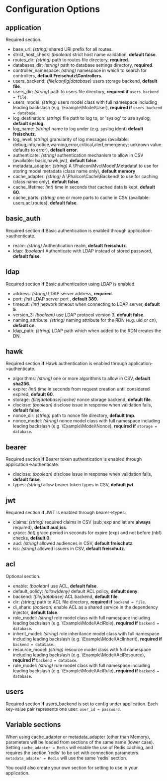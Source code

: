 Configuration Options
=====================

application
-----------

Required section.
* base_uri: _(string)_ shared URI prefix for all routes.
* strict_host_check: _(boolean)_ strict host name validation, **default false**.
* routes_dir: _(string)_ path to routes file directory, **required**.
* databases_dir: _(string)_ path to database settings directory, **required**.
* controller_namespace: _(string)_ namespace in which to search for controllers, **default Freischutz\Controllers**.
* users_backend: _(file|config|database)_ users storage backend, **default file**.
* users_dir: _(string)_ path to users file directory, **required if** `users_backend = file`.
* users_model: _(string)_ users model class with full namespace including leading backslash (e.g. \Example\Model\User), **required if** `users_backend = database`.
* log_destination: _(string)_ file path to log to, or 'syslog' to use syslog, **default syslog**.
* log_name: _(string)_ name to log under (e.g. syslog ident) **default freischutz**.
* log_level: _(string)_ granularity of log messages (available: debug,info,notice,warning,error,critical,alert,emergency; unknown value defaults to error), **default error**.
* authenticate: _(string)_ authentication mechanism to allow in CSV (available: basic,hawk,jwt), **default false**.
* metadata_adapter: _(string)_ A \Phalcon\Mvc\Model\Metadata\ to use for storing model metadata (class name only), **default memory**
* cache_adapter: _(string)_ A \Phalcon\Cache\Backend\ to use for caching (class name only), **default false**.
* cache_lifetime: _(int)_ time in seconds that cached data is kept, **default 60**.
* cache_parts: _(string)_ one or more parts to cache in CSV (available: users,acl,routes), **default false**.


basic_auth
----------

Required section **if** Basic authentication is enabled through application->authenticate.
* realm: _(string)_ Authentication realm, **default freischutz**.
* ldap: _(boolean)_ Authenticate with LDAP instead of stored password, **default false**.


ldap
----

Required section **if** Basic authentication using LDAP is enabled.
* address: _(string)_ LDAP server address, **required**.
* port: _(int)_ LDAP server port , **default 389**.
* timeout: _(int)_ network timeout when connecting to LDAP server, **default 5**.
* version_3: _(boolean)_ use LDAP protocol version 3, **default false**.
* naming_attribute: _(string)_ naming attribute for the RDN (e.g. uid or cn), **default cn**.
* ldap_path: _(string)_ LDAP path which when added to the RDN creates the DN.


hawk
----

Required section **if** Hawk authentication is enabled through application->authenticate.
* algorithms: _(string)_ one or more algorithms to allow in CSV, **default sha256**.
* expire: _(int)_ time in seconds from request creation until considered expired, **default 60**.
* storage: _(file|database|cache)_ nonce storage backend, **default file**.
* disclose: _(boolean)_ disclose issue in response when validation fails, **default false**.
* nonce_dir: _(string)_ path to nonce file directory, **default tmp**.
* nonce_model: _(string)_ nonce model class with full namespace including leading backslash (e.g. \Example\Model\Nonce), **required if** `storage = database`.


bearer
------

Required section **if** Bearer token authentication is enabled through application->authenticate.
* disclose: _(boolean)_ disclose issue in response when validation fails, **default false**.
* types: _(string)_ allow bearer token types in CSV, **default jwt**.


jwt
---

Required section **if** JWT is enabled through bearer->types.
* claims: _(string)_ required claims in CSV (sub, exp and iat are **always** required), **default aud,iss**.
* grace: _(int)_ grace period in seconds for expire (exp) and not before (nbf) checks, **default 0**.
* aud: _(string)_ allowed audiences in CSV, **default freischutz**.
* iss: _(string)_ allowed issuers in CSV, **default freischutz**.


acl
---

Optional section.
* enable: _(boolean)_ use ACL, **default false**.
* default_policy: _(allow|deny)_ default ACL policy, **default deny**.
* backend: _(file|database)_ ACL backend, **default file**.
* dir: _(string)_ path to ACL file directory, **required if** `backend = file`.
* di_share: _(boolean)_ enable ACL as a shared service in the dependency injector, **default false**.
* role_model: _(string)_ role model class with full namespace including leading backslash (e.g. \Example\Model\AclRole), **required if** `backend = database`.
* inherit_model: _(string)_ role inheritance model class with full namespace including leading backslash (e.g. \Example\Model\AclInherit), **required if** `backend = database`.
* resource_model: _(string)_ resource model class with full namespace including leading backslash (e.g. \Example\Model\AclResource), **required if** `backend = database`.
* rule_model: _(string)_ rule model class with full namespace including leading backslash (e.g. \Example\Model\AclRule), **required if** `backend = database`.


users
-----

Required section **if** users_backend is set to config under application.
Each key-value pair represents one user: `user_id = password`.


Variable sections
-----------------

When using cache_adapter or metadata_adapter (other than Memory), parameters
will be loaded from sections of the same name (lower case). Setting
`cache_adapter = Redis` will enable the use of Redis caching, and requires the
section 'redis' to be set with connection parameters. `metadata_adapter = Redis`
will use the same 'redis' section.

You could also create your own section for setting to use in your application.
